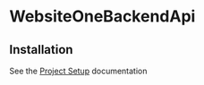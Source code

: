 # WebsiteOneBackendApi


## Installation

See the [Project Setup](docs/project_setup.md) documentation